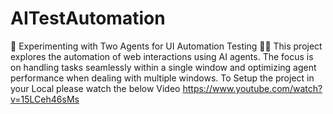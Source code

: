 # AITestAutomation
🚀 Experimenting with Two Agents for UI Automation Testing 🤖🤖
This project explores the automation of web interactions using AI agents. The focus is on handling tasks seamlessly within a single window and optimizing agent performance when dealing with multiple windows.
To Setup the project in your Local please watch the below Video
https://www.youtube.com/watch?v=15LCeh46sMs
